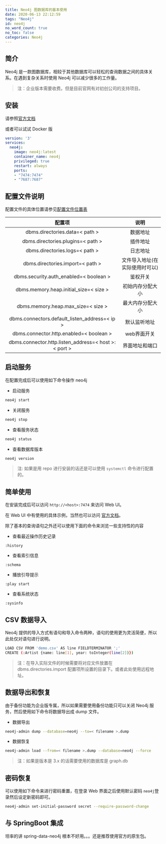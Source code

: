 ```yaml
---
title: Neo4j 图数据库的基本使用
date: 2020-06-13 22:12:59
tags: "Neo4j"
id: neo4j
no_word_count: true
no_toc: false
categories: Neo4j
---
```


## 简介

Neo4j 是一款图数据库，相较于其他数据库可以轻松的查询数据之间的具体关系。在遇到复杂关系时使用 Neo4j 可以减少很多的工作量。

> 注：企业版本需要收费。但是目前官网有对初创公司的支持项目。

## 安装

请参照[官方文档](https://neo4j.com/docs/operations-manual/current/installation/linux/rpm/)

或者可以试试 Docker 版

```yaml
version: '3'
services:
  neo4j:
    image: neo4j:latest
    container_name: neo4j
    privileged: true
    restart: always
    ports:
    - "7474:7474"
    - "7687:7687"
```

## 配置文件说明

配置文件的具体位置请参见[配置文件位置表](https://neo4j.com/docs/operations-manual/current/configuration/file-locations/#table-file-locations)

|配置项|说明|
|:---:|:---:|
|dbms.directories.data=< path >|数据地址|
|dbms.directories.plugins=< path >|插件地址|
|dbms.directories.logs=< path >|日志地址|
|dbms.directories.import=< path >|文件导入地址(在实际使用时可以)|
|dbms.security.auth_enabled=< boolean >|鉴权开关|
|dbms.memory.heap.initial_size=< size >|初始内存分配大小|
|dbms.memory.heap.max_size=< size >|最大内存分配大小|
|dbms.connectors.default_listen_address=< ip >|默认监听地址|
|dbms.connector.http.enabled=< boolean >|web界面开关|
|dbms.connector.http.listen_address=< host >:< port >|界面地址和端口|

## 启动服务

在配置完成后可以使用如下命令操作 neo4j

- 启动服务
```bash
neo4j start
```

- 关闭服务
```bash
neo4j stop
```

- 查看服务状态
```bash
neo4j status
```

- 查看数据库版本
```bash
neo4j version
```

> 注: 如果是用 repo 进行安装的话还是可以使用 `systemctl` 命令进行配置的。

## 简单使用

在安装完成后可以访问 `http://<host>:7474` 来访问 Web UI。

在 Web UI 中有使用的具体示例，当然也可以访问 [官方文档](https://neo4j.com/docs/cypher-manual/4.0/clauses/)。

除了基本的查询语句之外还可以使用下面的命令来浏览一些支持性的内容

- 查看最近操作历史记录
```text
:history
```

- 查看索引信息
```text
:schema
```

- 播放引导提示
```text
:play start
```

- 查看系统状态
```text
:sysinfo
```

## CSV 数据导入

Neo4j 提供的导入方式有语句和导入命令两种，语句的使用更为灵活简便，所以此处仅对语句进行说明。

```bash
LOAD CSV FROM 'demo.csv' AS line FIELDTERMINATOR ';'
CREATE (:Artist {name: line[1], year: toInteger(line[2])})
```

> 注：在导入实际文件的时候需要将对应文件放置在 dbms.directories.import 配置项所设置的目录下。或者此处使用远程地址。

## 数据导出和恢复

由于备份功能为企业版专属，所以如果需要使用备份功能只可以关闭 Neo4j 服务，然后使用如下命令将数据导出成 dump 文件。

- 数据导出
```bash
neo4j-admin dump --database=neo4j --to=< filename >.dump
```

- 数据恢复
```bash
neo4j-admin load --from=< filename >.dump --database=neo4j --force
```

> 注：如果是版本是 3.x 的话需要使用的数据库是 graph.db

## 密码恢复

可以使用如下命令来进行密码重置，在登录 Web 界面之后使用默认密码 `neo4j`登录然后设定新密码即可。
```bash
neo4j-admin set-initial-password secret --require-password-change
```

## 与 SpringBoot 集成

坦率的讲 spring-data-neo4j 根本不好用。。。还是推荐使用官方的原生包。
